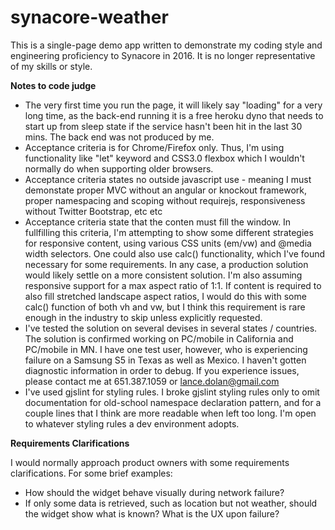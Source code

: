 # synacore-weather

This is a single-page demo app written to demonstrate my coding style and engineering proficiency to Synacore in 2016. It is no longer representative of my skills or style.

**Notes to code judge**

- The very first time you run the page, it will likely say "loading" for a very long time, as the back-end running it is a free heroku dyno that needs to start up from sleep state if the service hasn't been hit in the last 30 mins. The back end was not produced by me.
- Acceptance criteria is for Chrome/Firefox only. Thus, I'm using functionality like "let" keyword and CSS3.0 flexbox which I wouldn't normally do when supporting older browsers.
- Acceptance criteria states no outside javascript use - meaning I must demonstate proper MVC without an angular or knockout framework, proper namespacing and scoping without requirejs, responsiveness without Twitter Bootstrap, etc etc
- Acceptance criteria state that the conten must fill the window. In fullfilling this criteria, I'm attempting to show some different strategies for responsive content, using various CSS units (em/vw) and @media width selectors. One could also use calc() functionality, which I've found necessary for some requirements. In any case, a production solution would likely settle on a more consistent solution. I'm also assuming responsive support for a max aspect ratio of 1:1. If content is required to also fill stretched landscape aspect ratios, I would do this with some calc() function of both vh and vw, but I think this requirement is rare enough in the industry to skip unless explicitly requested.
- I've tested the solution on several devises in several states / countries. The solution is confirmed working on PC/mobile in California and PC/mobile in MN. I have one test user, however, who is experiencing failure on a Samsung S5 in Texas as well as Mexico. I haven't gotten diagnostic information in order to debug. If you experience issues, please contact me at 651.387.1059 or lance.dolan@gmail.com
- I've used gjslint for styling rules. I broke gjslint styling rules only to omit documentation for old-school namespace declaration pattern, and for a couple lines that I think are more readable when left too long. I'm open to whatever styling rules a dev environment adopts.

**Requirements Clarifications**

I would normally approach product owners with some requirements clarifications. For some brief examples:

- How should the widget behave visually during network failure?
- If only some data is retrieved, such as location but not weather, should the widget show what is known? What is the UX upon failure?
 
